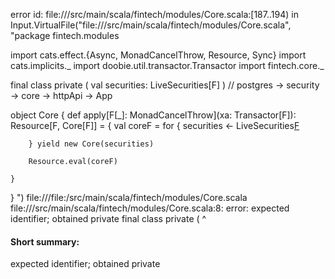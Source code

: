 error id: file://<WORKSPACE>/src/main/scala/fintech/modules/Core.scala:[187..194) in Input.VirtualFile("file://<WORKSPACE>/src/main/scala/fintech/modules/Core.scala", "package fintech.modules

import cats.effect.{Async, MonadCancelThrow, Resource, Sync}
import cats.implicits._
import doobie.util.transactor.Transactor
import fintech.core._

final class  private (
    val securities: LiveSecurities[F]
)
// postgres -> security -> core -> httpApi -> App

object Core {
    def apply[F[_]: MonadCancelThrow](xa: Transactor[F]): Resource[F, Core[F]] = {
        val coreF = for {
            securities <- LiveSecurities[F](xa)

        } yield new Core(securities)

        Resource.eval(coreF)

    }

}
")
file://<WORKSPACE>/file:<WORKSPACE>/src/main/scala/fintech/modules/Core.scala
file://<WORKSPACE>/src/main/scala/fintech/modules/Core.scala:8: error: expected identifier; obtained private
final class  private (
             ^
#### Short summary: 

expected identifier; obtained private
